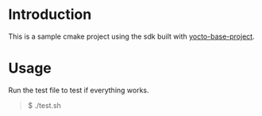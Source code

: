 # Introduction
This is a sample cmake project using the sdk built with [yocto-base-project](https://github.com/otukka/yocto-base-project).

# Usage
Run the test file to test if everything works.
 >$ ./test.sh
